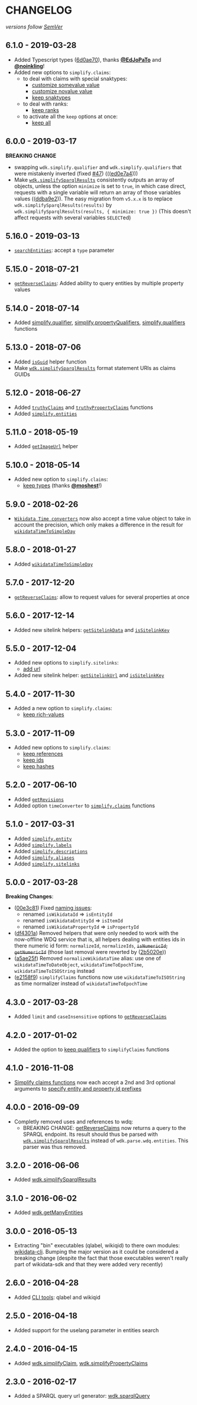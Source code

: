 # CHANGELOG
*versions follow [SemVer](http://semver.org)*

## 6.1.0 - 2019-03-28
* Added Typescript types ([6d0ae70](https://github.com/maxlath/wikidata-sdk/commit/bb22a6897593b0041c159b12e2ed5fa681702074)), thanks **[@EdJoPaTo](https://github.com/EdJoPaTo)** and **[@noinkling](https://github.com/noinkling)**!
* Added new options to `simplify.claims`:
  * to deal with claims with special snaktypes:
    * [customize somevalue value](https://github.com/maxlath/wikidata-sdk/blob/master/docs/simplify_claims.md#customize-somevalue-value)
    * [customize novalue value](https://github.com/maxlath/wikidata-sdk/blob/master/docs/simplify_claims.md#customize-novalue-value)
    * [keep snaktypes](https://github.com/maxlath/wikidata-sdk/blob/master/docs/simplify_claims.md#keep-snaktypes)
  * to deal with ranks:
    * [keep ranks](https://github.com/maxlath/wikidata-sdk/blob/master/docs/simplify_claims.md#keep-ranks)
  * to activate all the `keep` options at once:
    * [keep all](https://github.com/maxlath/wikidata-sdk/blob/master/docs/simplify_claims.md#keep-all)

## 6.0.0 - 2019-03-17
**BREAKING CHANGE**
* swapping `wdk.simplify.qualifier` and `wdk.simplify.qualifiers` that were mistakenly inverted (fixed [#47](https://github.com/maxlath/wikidata-sdk/issues/47)) ((([ed0e7a4](https://github.com/maxlath/wikidata-sdk/commit/ed0e7a4))))
* Make [`wdk.simplifySparqlResults`](https://github.com/maxlath/wikidata-sdk/blob/master/docs/simplify_sparql_results.md) consistently outputs an array of objects, unless the option `minimize` is set to `true`, in which case direct, requests with a single variable will return an array of those variables values (([ddba9e2](https://github.com/maxlath/wikidata-sdk/commit/ddba9e2))). The easy migration from `v5.x.x` is to replace `wdk.simplifySparqlResults(results)` by `wdk.simplifySparqlResults(results, { minimize: true })` (This doesn't affect requests with several variables `SELECT`ed)

## 5.16.0 - 2019-03-13
* [`searchEntities`](https://github.com/maxlath/wikidata-sdk/blob/master/docs/search_entities.md): accept a `type` parameter

## 5.15.0 - 2018-07-21
* [`getReverseClaims`](https://github.com/maxlath/wikidata-sdk/blob/master/docs/get_entities_reverse_claims.md): Added ability to query entities by multiple property values

## 5.14.0 - 2018-07-14
* Added [simplify.qualifier](https://github.com/maxlath/wikidata-sdk/blob/master/docs/simplify_entities_data.md#simplifyqualifier), [simplify.propertyQualifiers](https://github.com/maxlath/wikidata-sdk/blob/master/docs/simplify_entities_data.md#simplifypropertyqualifiers), [simplify.qualifiers](https://github.com/maxlath/wikidata-sdk/blob/master/docs/simplify_entities_data.md#simplifyqualifiers) functions

## 5.13.0 - 2018-07-06
* Added [`isGuid`](https://github.com/maxlath/wikidata-sdk/blob/master/docs/general_helpers.md#isguid) helper function
* Make [`wdk.simplifySparqlResults`](https://github.com/maxlath/wikidata-sdk/blob/master/docs/simplify_sparql_results.md) format statement URIs as claims GUIDs

## 5.12.0 - 2018-06-27
* Added [`truthyClaims`](`https://github.com/maxlath/wikidata-sdk/blob/master/docs/general_helpers.md#truthyclaims`) and [`truthyPropertyClaims`](https://github.com/maxlath/wikidata-sdk/blob/master/docs/general_helpers.md#truthyPropertyClaims) functions
* Added [`simplify.entities`](https://github.com/maxlath/wikidata-sdk/blob/master/docs/simplify_entities_data.md#simplify-entities)

## 5.11.0 - 2018-05-19
* Added [`getImageUrl`](https://github.com/maxlath/wikidata-sdk/blob/master/docs/general_helpers.md#getimageurl) helper

## 5.10.0 - 2018-05-14
* Added new option to `simplify.claims`:
  * [keep types](https://github.com/maxlath/wikidata-sdk/blob/master/docs/simplify_claims.md#keep-types) (thanks **[@moshest](https://github.com/moshest)**!)

## 5.9.0 - 2018-02-26
* [`Wikidata Time converters`](https://github.com/maxlath/wikidata-sdk/blob/master/docs/general_helpers.md#wikidata-time-converters) now also accept a time value object to take in account the precision, which only makes a difference in the result for [`wikidataTimeToSimpleDay`](https://github.com/maxlath/wikidata-sdk/blob/master/docs/general_helpers.md#wikidataTimeToSimpleDay)

## 5.8.0 - 2018-01-27
* Added [`wikidataTimeToSimpleDay`](https://github.com/maxlath/wikidata-sdk/blob/master/docs/general_helpers.md#wikidataTimeToSimpleDay)

## 5.7.0 - 2017-12-20
* [`getReverseClaims`](https://github.com/maxlath/wikidata-sdk/blob/master/docs/get_entities_reverse_claims.md): allow to request values for several properties at once

## 5.6.0 - 2017-12-14
* Added new sitelink helpers: [`getSitelinkData`](https://github.com/maxlath/wikidata-sdk/blob/master/docs/general_helpers.md#getsitelinkdata) and [`isSitelinkKey`](https://github.com/maxlath/wikidata-sdk/blob/master/docs/general_helpers.md#issitelinkkey)

## 5.5.0 - 2017-12-04
* Added new options to `simplify.sitelinks`:
  * [add url](https://github.com/maxlath/wikidata-sdk/blob/master/docs/simplify_entities_data.md#add-sitelinks-urls)
* Added new sitelink helper: [`getSitelinkUrl`](https://github.com/maxlath/wikidata-sdk/blob/master/docs/general_helpers.md#getsitelinkdata) and [`isSitelinkKey`](https://github.com/maxlath/wikidata-sdk/blob/master/docs/general_helpers.md#getsitelinkurl)

## 5.4.0 - 2017-11-30
* Added a new option to `simplify.claims`:
  * [keep rich-values](https://github.com/maxlath/wikidata-sdk/blob/master/docs/simplify_claims.md#keep-rich-values)

## 5.3.0 - 2017-11-09
* Added new options to `simplify.claims`:
  * [keep references](https://github.com/maxlath/wikidata-sdk/blob/master/docs/simplify_claims.md#keep-references)
  * [keep ids](https://github.com/maxlath/wikidata-sdk/blob/master/docs/simplify_claims.md#keep-ids)
  * [keep hashes](https://github.com/maxlath/wikidata-sdk/blob/master/docs/simplify_claims.md#keep-hashes)

## 5.2.0 - 2017-06-10
* Added [`getRevisions`](https://github.com/maxlath/wikidata-sdk/blob/master/docs/get_revisions.md)
* Added option `timeConverter` to [`simplify.claims`](https://github.com/maxlath/wikidata-sdk/blob/master/docs/simplify_claims.md) functions

## 5.1.0 - 2017-03-31
* Added [`simplify.entity`](https://github.com/maxlath/wikidata-sdk/blob/master/docs/simplify_entities_data.md#simplify-entity)
* Added [`simplify.labels`](https://github.com/maxlath/wikidata-sdk/blob/master/docs/simplify_entities_data.md#simplify-labels)
* Added [`simplify.descriptions`](https://github.com/maxlath/wikidata-sdk/blob/master/docs/simplify_entities_data.md#simplify-descriptions)
* Added [`simplify.aliases`](https://github.com/maxlath/wikidata-sdk/blob/master/docs/simplify_entities_data.md#simplify-aliases)
* Added [`simplify.sitelinks`](https://github.com/maxlath/wikidata-sdk/blob/master/docs/simplify_entities_data.md#simplify-sitelinks)

## 5.0.0 - 2017-03-28
**Breaking Changes**:
* ([00e3c81](https://github.com/maxlath/wikidata-sdk/commit/00e3c81)) Fixed [naming issues](https://github.com/maxlath/wikidata-sdk/issues/15):
  * renamed `isWikidataId` => `isEntityId`
  * renamed `isWikidataEntityId` => `isItemId`
  * renamed `isWikidataPropertyId` => `isPropertyId`
* ([df4301a](https://github.com/maxlath/wikidata-sdk/commit/df4301a)) Removed helpers that were only needed to work with the now-offline WDQ service that is, all helpers dealing with entities ids in there numeric id form: `normalizeId`, `normalizeIds`, ~~`isNumericId`, `getNumericId`~~ (those last removal were reverted by ([2b5020e](https://github.com/maxlath/wikidata-sdk/commit/2b5020e)))
* ([a5ae25f](https://github.com/maxlath/wikidata-sdk/commit/a5ae25f)) Removed `normalizeWikidataTime` alias: use one of `wikidataTimeToDateObject`, `wikidataTimeToEpochTime`, `wikidataTimeToISOString` instead
* ([e2158f9](https://github.com/maxlath/wikidata-sdk/commit/e2158f9)) `simplifyClaims` functions now use `wikidataTimeToISOString` as time normalizer instead of `wikidataTimeToEpochTime`

## 4.3.0 - 2017-03-28
* Added `limit` and `caseInsensitive` options to [`getReverseClaims`](https://github.com/maxlath/wikidata-sdk/blob/master/docs/get_entities_reverse_claims.md)

## 4.2.0 - 2017-01-02
* Added the option to [keep qualifiers](https://github.com/maxlath/wikidata-sdk/blob/master/docs/simplify_claims.md#keep-qualifiers) to `simplifyClaims` functions

## 4.1.0 - 2016-11-08
* [Simplify claims functions](https://github.com/maxlath/wikidata-sdk/blob/master/docs/#simplify-claims-results) now each accept a 2nd and 3rd optional arguments to [specify entity and property id prefixes](https://github.com/maxlath/wikidata-sdk/blob/master/docs/simplify_claims.md#add-prefixes-to-entities-and-properties-ids)

## 4.0.0 - 2016-09-09
* Completly removed uses and references to wdq:
  * BREAKING CHANGE: [getReverseClaims](https://github.com/maxlath/wikidata-sdk/blob/master/docs/#get-entities-reverse-claims) now returns a query to the SPARQL endpoint. Its result should thus be parsed with [`wdk.simplifySparqlResults`](https://github.com/maxlath/wikidata-sdk/blob/master/docs/simplify_sparql_results.md) instead of `wdk.parse.wdq.entities`. This parser was thus removed.

## 3.2.0 - 2016-06-06
* Added [wdk.simplifySparqlResults](https://github.com/maxlath/wikidata-sdk/blob/master/docs/simplify_sparql_results.md)

## 3.1.0 - 2016-06-02
* Added [wdk.getManyEntities](https://github.com/maxlath/wikidata-sdk/blob/master/docs/#get-many-entities-by-id)

## 3.0.0 - 2016-05-13
* Extracting "bin" executables (qlabel, wikiqid) to there own modules: [wikidata-cli](https://github.com/maxlath/wikidata-cli). Bumping the major version as it could be considered a breaking change (despite the fact that those executables weren't really part of wikidata-sdk and that they were added very recently)

## 2.6.0 - 2016-04-28
* Added [CLI tools](https://github.com/maxlath/wikidata-sdk/blob/master/docs/#cli): qlabel and wikiqid

## 2.5.0 - 2016-04-18
* Added support for the uselang parameter in entities search

## 2.4.0 - 2016-04-15
* Added [wdk.simplifyClaim](https://github.com/maxlath/wikidata-sdk/blob/master/docs/simplify_claims.md#simplifyclaim), [wdk.simplifyPropertyClaims](https://github.com/maxlath/wikidata-sdk/blob/master/docs/simplify_claims.md#simplifypropertyclaims)

## 2.3.0 - 2016-02-17
* Added a SPARQL query url generator: [wdk.sparqlQuery](https://github.com/maxlath/wikidata-sdk/blob/master/docs/sparql_query.md)
